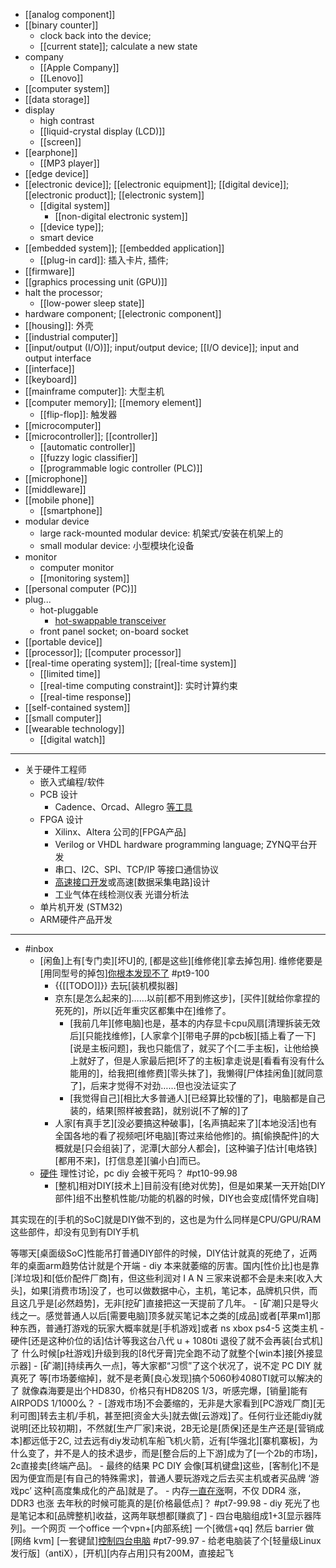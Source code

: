 - [[analog component]]
- [[binary counter]]
    - clock back into the device;
    - [[current state]]; calculate a new state
- company
    - [[Apple Company]]
    - [[Lenovo]]
- [[computer system]]
- [[data storage]]
- display
    - high contrast
    - [[liquid-crystal display (LCD)]]
    - [[screen]]
- [[earphone]]
    - [[MP3 player]]
- [[edge device]]
- [[electronic device]]; [[electronic equipment]]; [[digital device]]; [[electronic product]]; [[electronic system]]
    - [[digital system]]
        - [[non-digital electronic system]]
    - [[device type]];
    - smart device
- [[embedded system]]; [[embedded application]]
    - [[plug-in card]]: 插入卡片, 插件;
- [[firmware]]
- [[graphics processing unit (GPU)]]
- halt the processor;
    - [[low-power sleep state]]
- hardware component; [[electronic component]]
- [[housing]]: 外壳
- [[industrial computer]]
- [[input/output (I/O)]]; input/output device; [[I/O device]]; input and output interface
- [[interface]]
- [[keyboard]]
- [[mainframe computer]]: 大型主机
- [[computer memory]]; [[memory element]]
    - [[flip-flop]]: 触发器
- [[microcomputer]]
- [[microcontroller]]; [[controller]]
    - [[automatic controller]]
    - [[fuzzy logic classifier]]
    - [[programmable logic controller (PLC)]]
- [[microphone]]
- [[middleware]]
- [[mobile phone]]
    - [[smartphone]]
- modular device
    - large rack-mounted modular device: 机架式/安装在机架上的
    - small modular device: 小型模块化设备
- monitor
    - computer monitor
    - [[monitoring system]]
- [[personal computer (PC)]]
- plug...
    - hot-pluggable
        - [hot-swappable transceiver](https://workflowy.com/#/500a4039bcb1)
    - front panel socket; on-board socket
- [[portable device]]
- [[processor]]; [[computer processor]]
- [[real-time operating system]]; [[real-time system]]
    - [[limited time]]
    - [[real-time computing constraint]]: 实时计算约束
    - [[real-time response]]
- [[self-contained system]]
- [[small computer]]
- [[wearable technology]]
    - [[digital watch]]
- ---
- 关于硬件工程师
    - 嵌入式编程/软件 
    - PCB 设计 
        - Cadence、Orcad、Allegro [等工具](https://www.zhipin.com/job_detail/e7048a9befc186e733x82ty1F1I~.html)
    - FPGA 设计 
        - Xilinx、Altera 公司的[FPGA产品]
        - Verilog or VHDL hardware programming language; ZYNQ平台开发
        - 串口、I2C、SPI、TCP/IP 等接口通信协议
        - [高速接口开发](https://www.zhipin.com/job_detail/8aeb5e5746a2af733nF_0tu5EFM~.html)或高速[数据采集电路]设计
        - 工业气体在线检测仪表 光谱分析法
    - 单片机开发 (STM32) 
    - ARM硬件产品开发
- ---
- #inbox
    - [闲鱼]上有[专门卖][坏U]的, [都是这些][维修佬][拿去掉包用]. 维修佬要是[用同型号的掉包][你根本发现不了](https://bbs.saraba1st.com/2b/thread-2029154-2-1.html) #pt9-100
        - {{[[TODO]]}} 去玩[装机模拟器]
        - 京东[是怎么起来的]……以前[都不用到修这步]，[买件][就给你拿捏的死死的]，所以[近年重灾区都集中在]维修了。
            - [我前几年][修电脑]也是，基本的内存显卡cpu风扇[清理拆装无效后][只能找维修]，[人家拿个][带电子屏的pcb板][插上看了一下][说是主板问题]，我也只能信了，就买了个[二手主板]，让他给换上就好了，但是人家最后把[坏了的主板]拿走说是[看看有没有什么能用的]，给我把[维修费][零头抹了]，我懒得[尸体挂闲鱼][就同意了]，后来才觉得不对劲……但也没法证实了
            - [我觉得自己][相比大多普通人][已经算比较懂的了]，电脑都是自己装的，结果[照样被套路]，就别说[不了解的]了
        - 人家[有真手艺][没必要搞这种破事]，[名声搞起来了][本地没活]也有全国各地的看了视频吧[坏电脑][寄过来给他修]的。搞[偷换配件]的大概就是[只会组装]了，泥潭[大部分人都会]，[这种骗子]估计[电烙铁][都用不来]，[打信息差][骗小白]而已。
    - [硬件](https://bbs.saraba1st.com/2b/thread-1999436-2-1.html) 理性讨论，pc diy 会被干死吗？ #pt10-99.98
        - [整机]相对DIY[技术上]目前没有[绝对优势]，但是如果某一天开始[DIY部件]组不出整机性能/功能的机器的时候，DIY也会变成[情怀党自嗨]

其实现在的[手机的SoC]就是DIY做不到的，这也是为什么同样是CPU/GPU/RAM这些部件，却没有见到有DIY手机

等哪天[桌面级SoC]性能吊打普通DIY部件的时候，DIY估计就真的死绝了，近两年的桌面arm趋势估计就是个开端
        - diy 本来就萎缩的厉害。国内[性价比]也是靠[洋垃圾]和[低价配件厂商]有，但这些利润对 I A N 三家来说都不会是未来[收入大头]，如果[消费市场]没了，也可以做数据中心，主机，笔记本，品牌机只供，而且这几乎是[必然趋势]，无非[挖矿]直接把这一天提前了几年。
            - [矿潮]只是导火线之一。感觉普通人以后[需要电脑]顶多就买笔记本之类的[成品]或者[苹果m1]那种东西，普通打游戏的玩家大概率就是[手机游戏]或者 ns xbox ps4-5 这类主机
        - 硬件[还是这种价位的话]估计等我这台八代 u + 1080ti 退役了就不会再装[台式机]了
什么时候[p社游戏]升级到我的[8代牙膏]完全跑不动了就整个[win本]接[外接显示器]
        - [矿潮][持续再久一点]，等大家都“习惯”了这个状况了，说不定 PC DIY 就真死了
等[市场萎缩掉]，就不是老黄[良心发现]搞个5060秒4080TI就可以解决的了
就像森海要是出个HD830，价格只有HD820S 1/3，听感完爆，[销量]能有AIRPODS 1/1000么？
            - [游戏市场]不会萎缩的，无非是大家看到[PC游戏厂商][无利可图]转去主机/手机，甚至把[资金大头]就去做[云游戏]了。任何行业还能diy就说明[还比较初期]，不然就[生产厂家]来说，2B无论是[质保]还是生产还是[营销成本]都远低于2C, 过去远有diy发动机车船飞机火箭，近有[华强北][寨机寨板]，为什么变了，并不是人的技术退步，而是[整合后的上下游]成为了[一个2b的市场]，2c直接卖[终端产品]。
                - 最终的结果 PC DIY 会像[耳机键盘]这些，[客制化]不是因为便宜而是[有自己的特殊需求]，普通人要玩游戏之后去买主机或者买品牌 ‘游戏pc’ 这种[高度集成化的产品]就是了。
    - 内存[一直在涨](https://bbs.saraba1st.com/2b/thread-1999261-1-2.html)啊，不仅 DDR4 涨，DDR3 也涨
去年秋的时候可能真的是[价格最低点]？ #pt7-99.98
        - diy 死光了也是笔记本和[品牌整机]收益，这两年联想都[赚疯了]
    - 四台电脑组成1+3[显示器阵列]。一个网页 一个office 一个vpn+[内部系统]  一个[微信+qq]
然后 barrier 做[网络 kvm] [一套键鼠][控制四台电脑](https://bbs.saraba1st.com/2b/thread-1997478-3-1.html) #pt7-99.97
        - 给老电脑装了个[轻量级Linux发行版]（antiX），[开机][内存占用]只有200M，直接起飞

